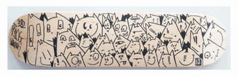 ![](https://github.com/nondejus/kwik-kwek-kwakzalvertje/blob/main/the%20doctor%20robin%20show/bemoeizorgplakkertjes/c0d330b8-c3e3-4075-988f-9b1bf8b91aa0%20(1).jpg)
